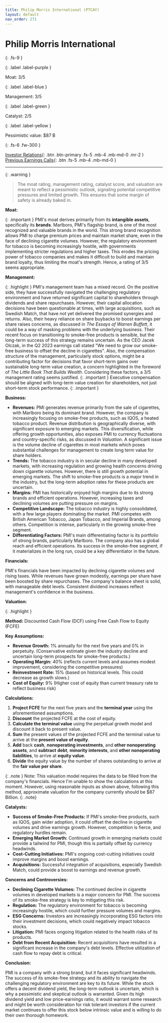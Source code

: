 ```yaml
---
title: Philip Morris International (PTCAY)
layout: default
nav_order: 271
---
```


# Philip Morris International
{: .fs-9 }

{: .label .label-purple }

Moat: 3/5

{: .label .label-blue }

Management: 3/5

{: .label .label-green }

Catalyst: 2/5

{: .label .label-yellow }

Pessimistic value: $87 B


{: .fs-6 .fw-300 }

[Investor Relations](https://www.google.com/search?q=PTCAY+investor+relations){: .btn .btn-primary .fs-5 .mb-4 .mb-md-0 .mr-2 }
[Previous Earnings Calls](https://discountingcashflows.com/company/PTCAY/transcripts/){: .btn .fs-5 .mb-4 .mb-md-0 }

---

{: .warning } 
>The moat rating, management rating, catalyst score, and valuation are meant to reflect a pessimistic outlook, signaling potential competitive pressures and limited growth. This ensures that some margin of safety is already baked in.


**Moat:**

{: .important }
PMI's moat derives primarily from its **intangible assets**, specifically its **brands**.  Marlboro, PMI's flagship brand, is one of the most recognized and valuable brands in the world.  This strong brand recognition allows PMI to charge premium prices and maintain market share, even in the face of declining cigarette volumes.  However, the regulatory environment for tobacco is becoming increasingly hostile, with governments implementing stricter regulations and higher taxes. This erodes the pricing power of tobacco companies and makes it difficult to build and maintain brand loyalty, thus limiting the moat's strength.    Hence, a rating of 3/5 seems appropriate.

**Management:**

{: .highlight }
PMI's management team has a mixed record.  On the positive side, they have successfully navigated the challenging regulatory environment and have returned significant capital to shareholders through dividends and share repurchases.  However, their capital allocation decisions have been questionable at times, with large acquisitions, such as Swedish Match, that have not yet delivered the promised synergies and returns.  Also, their heavy reliance on share buybacks to boost earnings per share raises concerns, as discussed in *The Essays of Warren Buffett*, it could be a way of masking problems with the underlying business.  Their recent focus on transitioning to smoke-free products is sensible, but the long-term success of this strategy remains uncertain. As the CEO Jacek Olczak, in the Q2 2023 earnings call stated "We need to grow our smoke-free business to offset the decline in cigarettes".  Also, the compensation structure of the management, particularly stock options, might be a contributing factor for decisions that favor short-term gains over sustainable long-term value creation, a concern highlighted in the foreword of *The Little Book That Builds Wealth*.  Considering these factors, a 3/5 management rating seems justified. {: .important }  Executive compensation should be aligned with long-term value creation for shareholders, not just short-term stock performance. {: .important }

**Business:**

* **Revenues:** PMI generates revenue primarily from the sale of cigarettes, with Marlboro being its dominant brand.  However, the company is increasingly focusing on smoke-free products, such as IQOS, a heated tobacco product. Revenue distribution is geographically diverse, with significant exposure to emerging markets. This diversification, while offering growth opportunities, also exposes PMI to currency fluctuations and country-specific risks, as discussed in *Valuation*.  A significant issue is the volume decline of cigarettes in most markets which poses substantial challenges for management to create long term value for share holders.  
* **Trends:** The tobacco industry is in secular decline in many developed markets, with increasing regulation and growing health concerns driving down cigarette volumes. However, there is still growth potential in emerging markets. The shift to smoke-free products is a major trend in the industry, but the long-term adoption rates for these products are uncertain.  
* **Margins:** PMI has historically enjoyed high margins due to its strong brands and efficient operations.  However, increasing taxes and declining volumes are putting pressure on margins.
* **Competitive Landscape:** The tobacco industry is highly consolidated, with a few large players dominating the market. PMI competes with British American Tobacco, Japan Tobacco, and Imperial Brands, among others. Competition is intense, particularly in the growing smoke-free segment.
* **Differentiating Factors:** PMI's main differentiating factor is its portfolio of strong brands, particularly Marlboro.  The company also has a global reach and efficient operations.  Its success in the smoke-free segment, if it materializes in the long run, could be a key differentiator in the future.

**Financials:**

PMI's financials have been impacted by declining cigarette volumes and rising taxes.  While revenues have grown modestly, earnings per share have been boosted by share repurchases.  The company's balance sheet is solid, with manageable debt levels.  Consistent dividend increases reflect management's confidence in the business.


**Valuation:**

{: .highlight }

**Method:** Discounted Cash Flow (DCF) using Free Cash Flow to Equity (FCFE)

**Key Assumptions:**

* **Revenue Growth:** 1% annually for the next five years and 0% in perpetuity. (Conservative estimate given the industry decline and uncertain long-term prospects for smoke-free products.)
* **Operating Margin:** 40% (reflects current levels and assumes modest improvement, considering the competitive pressures)
* **Reinvestment Rate:** 15% (based on historical levels. This could decrease as growth slows.)
* **Cost of Equity:** 9% (Higher cost of equity than current treasury rate to reflect business risk)


**Calculations:**

1. **Project FCFE** for the next five years and the **terminal year** using the aforementioned assumptions. 
2. **Discount** the projected FCFE at the cost of equity.
3. **Calculate the terminal value** using the perpetual growth model and discount it back to present value.
4. **Sum** the present values of the projected FCFE and the terminal value to arrive at the **present value of equity**.
5. **Add** back **cash**, **nonoperating investments**, and **other nonoperating assets**, and **subtract** **debt**, **minority interests**, and **other nonoperating liabilities**, to arrive at **equity value**.
6. **Divide** the equity value by the number of shares outstanding to arrive at the **fair value per share**. 

{: .note }
Note: This valuation model requires the data to be filled from the company's financials. Hence I'm unable to show the calculations at this moment. However, using reasonable inputs as shown above, following this method, approximate valuation for the company currently should be $87 Billion. {: .note}

**Catalysts:**

* **Success of Smoke-Free Products:** If PMI's smoke-free products, such as IQOS, gain wider adoption, it could offset the decline in cigarette volumes and drive earnings growth.  However, competition is fierce, and regulatory hurdles remain.
* **Emerging Market Growth:** Continued growth in emerging markets could provide a tailwind for PMI, though this is partially offset by currency headwinds. 
* **Cost-Cutting Initiatives:** PMI's ongoing cost-cutting initiatives could improve margins and boost earnings.
* **Acquisitions:** Successful integration of acquisitions, especially Swedish Match, could provide a boost to earnings and revenue growth.


**Concerns and Controversies:**

* **Declining Cigarette Volumes:** The continued decline in cigarette volumes in developed markets is a major concern for PMI.  The success of its smoke-free strategy is key to mitigating this risk.
* **Regulation:** The regulatory environment for tobacco is becoming increasingly hostile, which could further pressure volumes and margins.
* **ESG Concerns:**  Investors are increasingly incorporating ESG factors into their investment decisions, which could negatively impact tobacco stocks.
* **Litigation:** PMI faces ongoing litigation related to the health risks of its products. 
* **Debt from Recent Acquisition:** Recent acquisitions have resulted in a significant increase in the company's debt levels. Effective utilization of cash flow to repay debt is critical.


**Conclusion:**

PMI is a company with a strong brand, but it faces significant headwinds.  The success of its smoke-free strategy and its ability to navigate the challenging regulatory environment are key to its future.  While the stock offers a decent dividend yield, the long-term outlook is uncertain, which is why a pessimistic and skeptical outlook is warranted. Given its high dividend yield and low price-earnings ratio, it would warrant some research and might be worth consideration for risk tolerant investors if the current market continues to offer this stock below intrinsic value and is willing to do their own thorough homework.